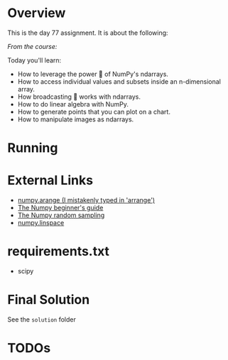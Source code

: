 # Overview

This is the day 77 assignment. It is about the following:


_From the course:_

Today you'll learn:

- How to leverage the power 💪 of NumPy's ndarrays.
- How to access individual values and subsets inside an n-dimensional array.
- How broadcasting 📣 works with ndarrays.
- How to do linear algebra with NumPy.
- How to generate points that you can plot on a chart.
- How to manipulate images as ndarrays.

# Running


# External Links

- [numpy.arange (I mistakenly typed in 'arrange')](https://numpy.org/devdocs/reference/generated/numpy.arange.html)
- [The Numpy beginner's guide](https://numpy.org/devdocs/user/absolute_beginners.html#how-to-reverse-an-array)
- [The Numpy random sampling](https://numpy.org/doc/stable/reference/random/index.html#module-numpy.random)
- [numpy.linspace](https://numpy.org/doc/stable/reference/generated/numpy.linspace.html)


# requirements.txt

- scipy


# Final Solution

See the `solution` folder

# TODOs

